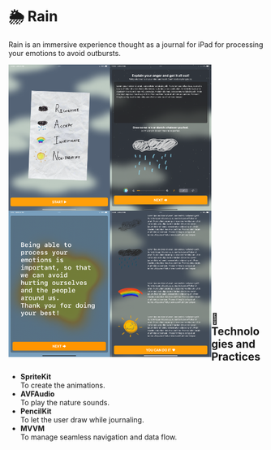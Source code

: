 # 🌦️ Rain

Rain is an immersive experience thought as a journal for iPad for processing your emotions to avoid outbursts.

<img align="left" width="200px" src="./images/rain1.png" />
<img align="left" width="200px" src="./images/rain2.png" />
<img align="left" width="200px" src="./images/rain3.png" />
<img align="left" width="200px" src="./images/rain4.png" />

<br/>
<br/>
<br/>
<br/>
<br/>
<br/>
<br/>
<br/>
<br/>
<br/>
<br/>
<br/>
<br/>
<br/>
<br/>
<br/>
<br/>
<br/>
<br/>
<br/>
<br/>
<br/>
<br/>
<br/>
<br/>
<br/>
<br/>

## 🔧 Technologies and Practices

- <b>SpriteKit</b><br/>
To create the animations.
- <b>AVFAudio</b><br/>
To play the nature sounds.
- <b>PencilKit</b><br/>
To let the user draw while journaling.
- <b>MVVM</b><br/>
To manage seamless navigation and data flow.

